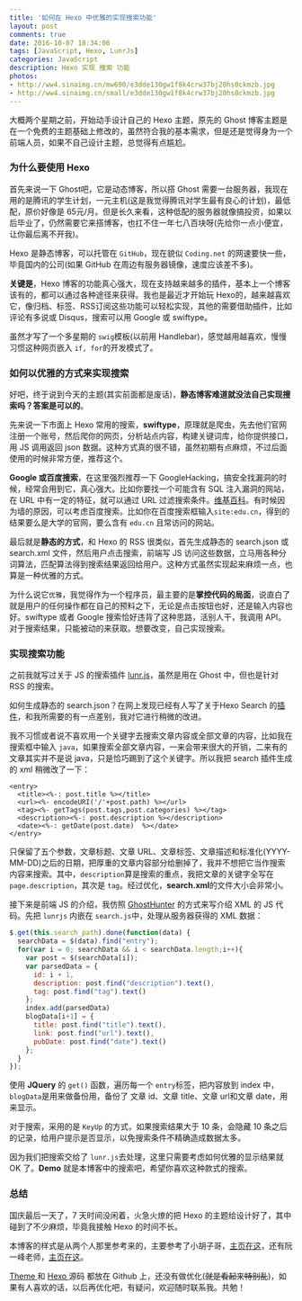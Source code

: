 ```yaml
---
title: '如何在 Hexo 中优雅的实现搜索功能'
layout: post
comments: true
date: 2016-10-07 18:34:00
tags: [JavaScript, Hexo, LunrJs]
categories: JavaScript
description: Hexo 实现 搜索 功能
photos:
- http://ww4.sinaimg.cn/mw690/e3dde130gw1f8k4crw37bj20hs0ckmzb.jpg
- http://ww4.sinaimg.cn/small/e3dde130gw1f8k4crw37bj20hs0ckmzb.jpg
---
```

大概两个星期之前，开始动手设计自己的 Hexo 主题，原先的 Ghost 博客主题是在一个免费的主题基础上修改的，虽然符合我的基本需求，但是还是觉得身为一个前端人员，如果不自己设计主题，总觉得有点尴尬。

<!--more-->

### 为什么要使用 Hexo

首先来说一下 Ghost吧，它是动态博客，所以搭 Ghost 需要一台服务器，我现在用的是腾讯的学生计划，一元主机(这是我觉得腾讯对学生最有良心的计划)，最低配，原价好像是 65元/月。但是长久来看，这种低配的服务器就像搞投资，如果以后毕业了，仍然需要它来搭博客，也扛不住一年七八百块呀(先给你一点小便宜，让你最后离不开我)。

Hexo 是静态博客，可以托管在 `GitHub`，现在貌似 `Coding.net` 的网速要快一些，毕竟国内的公司(如果 GitHub 在周边有服务器镜像，速度应该差不多)。

**关键是**，Hexo 博客的功能真心强大，现在支持越来越多的插件，基本上一个博客该有的，都可以通过各种途径来获得。我也是最近才开始玩 Hexo的，越来越喜欢它，像归档、标签、RSS订阅这些功能可以轻松实现，其他的需要借助插件，比如评论有多说或 Disqus，搜索可以用 Google 或 swiftype。

虽然才写了一个多星期的 `swig`模板(以前用 Handlebar)，感觉越用越喜欢，慢慢习惯这种网页嵌入 `if, for`的开发模式了。

### 如何以优雅的方式来实现搜索

好吧，终于说到今天的主题(其实前面都是废话)，**静态博客难道就没法自己实现搜索吗？答案是可以的**。

先来说一下市面上 Hexo 常用的搜索，**swiftype**，原理就是爬虫，先去他们官网注册一个账号，然后爬你的网页，分析站点内容，构建关键词库，给你提供接口，用 JS 调用返回 json 数据。这种方式真的很不错，虽然初期有点麻烦，不过后面使用的时候非常方便，推荐这个。

**Google 或百度搜索**，在这里强烈推荐一下 GoogleHacking，搞安全找漏洞的时候，经常会用到它，真心强大。比如你要找一个可能含有 SQL 注入漏洞的网站，在 URL 中有一定的特征，就可以通过 URL 过滤搜索条件。[维基百科](https://en.wikipedia.org/wiki/Google_hacking)。有时候因为墙的原因，可以考虑百度搜索。比如你在百度搜索框输入`site:edu.cn`，得到的结果要么是大学的官网，要么含有 `edu.cn` 且常访问的网站。

最后就是**静态的方式**，和 Hexo 的 RSS 很类似，首先生成静态的 search.json 或 search.xml 文件，然后用户点击搜索，前端写 JS 访问这些数据，立马用各种分词算法，匹配算法得到搜索结果返回给用户。这种方式虽然实现起来麻烦一点，也算是一种优雅的方式。

为什么说它`优雅`，我觉得作为一个程序员，最主要的是**掌控代码的局面**，说直白了就是用户的任何操作都在自己的预料之下，无论是点击按钮也好，还是输入内容也好。swiftype 或者 Google 搜索恰好违背了这种思路，活别人干，我调用 API。对于搜索结果，只能被动的来获取。想要改变，自己实现搜索。

### 实现搜索功能

之前我就写过关于 JS 的搜索插件 [lunr.js](http://yuren.space/blog/2016/08/12/lunrjs%E7%9A%84%E4%B8%AD%E6%96%87%E6%94%AF%E6%8C%81/)，虽然是用在 Ghost 中，但也是针对 RSS 的搜索。

如何生成静态的 search.json？在网上发现已经有人写了关于Hexo Search 的[插件](https://github.com/PaicHyperionDev/hexo-generator-search)，和我所需要的有一点差别，我对它进行稍微的改进。

我不习惯或者说不喜欢用一个关键字去搜索文章内容或全部文章的内容，比如我在搜索框中输入 `java`，如果搜索全部文章内容，一来会带来很大的开销，二来有的文章其实并不是说 java，只是恰巧踢到了这个关键字。所以我把 search 插件生成的 xml 稍微改了一下：

```
<entry>
  <title><%-: post.title %></title>
  <url><%- encodeURI('/'+post.path) %></url>
  <tag><%- getTags(post.tags,post.categories) %></tag>
  <description><%-: post.description %></description>
  <date><%-: getDate(post.date)  %></date>
</entry>
```

只保留了五个参数，文章标题、文章 URL、文章标签、文章描述和标准化(YYYY-MM-DD)之后的日期，把厚重的文章内容部分给删掉了，我并不想把它当作搜索内容来搜索。其中，`description`算是搜索的重点，我把文章的关键字全写在 `page.description`，其次是 `tag`。经过优化，**search.xml**的文件大小会非常小。

接下来是前端 JS 的介绍，我仿照 [GhostHunter](https://github.com/jamalneufeld/ghostHunter) 的方式来写介绍 XML 的 JS 代码。先把 `lunrjs` 内嵌在 `search.js`中，处理从服务器获得的 XML 数据：

```javascript
$.get(this.search_path).done(function(data) {
  searchData = $(data).find("entry");
  for(var i = 0; searchData && i < searchData.length;i++){
    var post = $(searchData[i]);
    var parsedData = {
      id: i + 1,
      description: post.find("description").text(),
      tag: post.find("tag").text()
    };
    index.add(parsedData)
    blogData[i+1] = {
      title: post.find("title").text(),
      link: post.find("url").text(),
      pubDate: post.find("date").text()
    };
  }
});
```

使用 **JQuery** 的 `get()` 函数，遍历每一个 `entry`标签，把内容放到 index 中，`blogData`是用来做备份用，备份了 文章 id、文章 title、文章 url和文章 date，用来显示。

对于搜索，采用的是 `KeyUp` 的方式，如果搜索结果大于 10 条，会隐藏 10 条之后的记录，给用户提示是否显示，以免搜索条件不精确造成数据太多。

因为我们把搜索交给了 `lunr.js`去处理，这里只需要考虑如何优雅的显示结果就 OK 了。**Demo** 就是本博客中的搜索吧，希望你喜欢这种款式的搜索。

### 总结

国庆最后一天了，7 天时间没闲着，火急火燎的把 Hexo 的主题给设计好了，其中碰到了不少麻烦，毕竟我接触 Hexo 的时间不长。

本博客的样式是从两个人那里参考来的，主要参考了小胡子哥，[主页在这](http://www.barretlee.com/)，还有阮一峰老师，[主页在这](http://www.ruanyifeng.com/home.html)。

[Theme ](https://github.com/songjinzhong/hexo-theme)和 [Hexo ](https://github.com/songjinzhong/yuren.space)源码 都放在 Github 上，还没有做优化(~~就是看起来特别乱~~)，如果有人喜欢的话，以后再优化吧，有疑问，欢迎随时联系我。共勉！